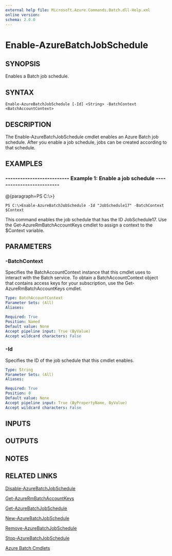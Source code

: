 ```yaml
---
external help file: Microsoft.Azure.Commands.Batch.dll-Help.xml
online version: 
schema: 2.0.0
---
```


# Enable-AzureBatchJobSchedule
## SYNOPSIS
Enables a Batch job schedule.

## SYNTAX

```
Enable-AzureBatchJobSchedule [-Id] <String> -BatchContext <BatchAccountContext>
```

## DESCRIPTION
The Enable-AzureBatchJobSchedule cmdlet enables an Azure Batch job schedule.
After you enable a job schedule, jobs can be created according to that schedule.

## EXAMPLES

### --------------------------  Example 1: Enable a job schedule  --------------------------
@{paragraph=PS C:\\\>}

```
PS C:\>Enable-AzureBatchJobSchedule -Id "JobSchedule17" -BatchContext $Context
```

This command enables the job schedule that has the ID JobSchedule17.
Use the Get-AzureRmBatchAccountKeys cmdlet to assign a context to the $Context variable.

## PARAMETERS

### -BatchContext
Specifies the BatchAccountContext instance that this cmdlet uses to interact with the Batch service.
To obtain a BatchAccountContext object that contains access keys for your subscription, use the Get-AzureRmBatchAccountKeys cmdlet.

```yaml
Type: BatchAccountContext
Parameter Sets: (All)
Aliases: 

Required: True
Position: Named
Default value: None
Accept pipeline input: True (ByValue)
Accept wildcard characters: False
```

### -Id
Specifies the ID of the job schedule that this cmdlet enables.

```yaml
Type: String
Parameter Sets: (All)
Aliases: 

Required: True
Position: 0
Default value: None
Accept pipeline input: True (ByPropertyName, ByValue)
Accept wildcard characters: False
```

## INPUTS

## OUTPUTS

## NOTES

## RELATED LINKS

[Disable-AzureBatchJobSchedule]()

[Get-AzureRmBatchAccountKeys]()

[Get-AzureBatchJobSchedule]()

[New-AzureBatchJobSchedule]()

[Remove-AzureBatchJobSchedule]()

[Stop-AzureBatchJobSchedule]()

[Azure Batch Cmdlets]()

